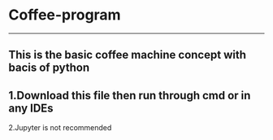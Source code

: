 # Coffee-program
-------------------
This is the basic coffee machine concept with bacis of python
---------------------------------------------------
1.Download this file then run through cmd or in any IDEs
--
2.Jupyter is not recommended
